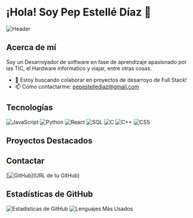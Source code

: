 # ¡Hola! Soy Pep Estellé Díaz 👋

![Header](https://source.unsplash.com/random/1200x300?technology)

## Acerca de mí

Soy un Desarroyador de software en fase de aprendizaje apasionado por las TIC, el Hardware informatico y viajar, entre otras cosas.
- 👯 Estoy buscando colaborar en proyectos de desarroyo de Full Stack!
- 📫 Cómo contactarme: pepestellediaz@gmail.com

## Tecnologías

![JavaScript](https://img.shields.io/badge/-Java-000?&logo=Java)
![Python](https://img.shields.io/badge/-Python-000?&logo=Python)
![React](https://img.shields.io/badge/-React-000?&logo=React)
![SQL](https://img.shields.io/badge/-SQL-000?&logo=MySQL)
![C](https://img.shields.io/badge/-C-000?&logo=C)
![C++](https://img.shields.io/badge/-C++-000?&logo=C++)
![CSS](https://img.shields.io/badge/-CSS-000?&logo=Css)

## Proyectos Destacados

## Contactar

[![GitHub](https://img.shields.io/badge/-GitHub-000?&logo=GitHub)](URL de tu GitHub)

## Estadísticas de GitHub

![Estadísticas de GitHub](https://github-readme-stats.vercel.app/api?username=tu-usuario-de-github&show_icons=true&theme=radical)
![Lenguajes Más Usados](https://github-readme-stats.vercel.app/api/top-langs/?username=tu-usuario-de-github&layout=compact&theme=radical)
